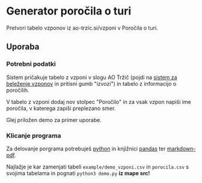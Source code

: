 # Generator poročila o turi
Pretvori tabelo vzponov iz ao-trzic.si/vzponi v Poročila o turi. 

## Uporaba

### Potrebni podatki
Sistem pričakuje tabelo z vzponi v slogu AO Tržič  (pojdi na [sistem za beleženje vzponov]( https://www.ao-trzic.si/wp-admin/admin.php?page=prikaz-vzponov) in pritisni gumb "izvozi") in tabelo z informacijo o poročilih. 

V tabelo z vzponi dodaj nov stolpec "Poročilo" in za vsak vzpon napiši ime poročila, v katerega zapiši preplezano smer. 

Glej priložen demo za primer uporabe.

### Klicanje programa

Za delovanje porgrama potrebuješ [python](https://www.python.org/) in knjižnici [pandas](https://pandas.pydata.org/) ter [markdown-pdf](https://pypi.org/project/markdown-pdf/). 

Najlažje je kar zamenjati tabeli `example/demo_vzponi.csv` in `porocila.csv` s svojima tabelama in pognati 
`python3 demo.py` **iz mape src!**